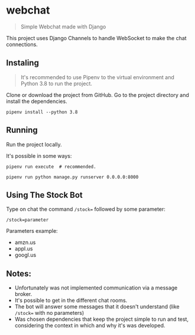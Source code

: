 # webchat
> Simple Webchat made with Django

This project uses Django Channels to handle WebSocket to make the chat connections.

## Instaling
> It's recommended to use Pipenv to the virtual environment and Python 3.8 to run the project.

Clone or download the project from GitHub. Go to the project directory and install the dependencies.

```shell
pipenv install --python 3.8
```

## Running
Run the project locally.

It's possible in some ways:
```shell
pipenv run execute  # recommended.
```
```shell
pipenv run python manage.py runserver 0.0.0.0:8000
```

## Using The Stock Bot
Type on chat the command `/stock=` followed by some parameter:
```
/stock=parameter
```
Parameters example:
* amzn.us
* appl.us
* googl.us

## Notes:
* Unfortunately was not implemented communication via a message broker.
* It's possible to get in the different chat rooms.
* The bot will answer some messages that it doesn't understand (like `/stock=` with no parameters)
* Was chosen dependencies that keep the project simple to run and test,
considering the context in which and why it's was developed.